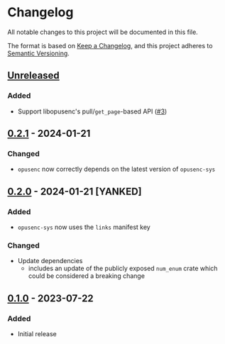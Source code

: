 # Changelog

All notable changes to this project will be documented in this file.

The format is based on [Keep a Changelog](https://keepachangelog.com/en/1.0.0/),
and this project adheres to [Semantic Versioning](https://semver.org/spec/v2.0.0.html).

## [Unreleased]

### Added

- Support libopusenc's pull/`get_page`-based API ([#3](https://github.com/d-k-bo/opusenc-rs/pull/3))

## [0.2.1] - 2024-01-21

### Changed

- `opusenc` now correctly depends on the latest version of `opusenc-sys`

## [0.2.0] - 2024-01-21  [YANKED]

### Added

- `opusenc-sys` now uses the `links` manifest key

### Changed

- Update dependencies
  - includes an update of the publicly exposed `num_enum` crate which could be considered a breaking change

## [0.1.0] - 2023-07-22

### Added

- Initial release

[Unreleased]: https://github.com/d-k-bo/opusenc-rs/compare/v0.2.1...HEAD
[0.2.1]: https://github.com/d-k-bo/opusenc-rs/compare/v0.2.0...v0.2.1
[0.2.0]: https://github.com/d-k-bo/opusenc-rs/compare/v0.1.0...v0.2.0
[0.1.0]: https://github.com/d-k-bo/opusenc-rs/releases/tag/v0.1.0
